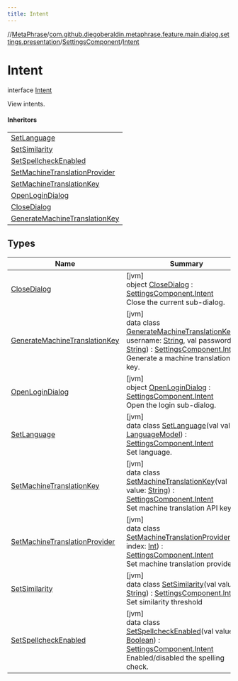 ```yaml
---
title: Intent
---
```

//[MetaPhrase](../../../../index.html)/[com.github.diegoberaldin.metaphrase.feature.main.dialog.settings.presentation](../../index.html)/[SettingsComponent](../index.html)/[Intent](index.html)



# Intent

interface [Intent](index.html)

View intents.



#### Inheritors


| |
|---|
| [SetLanguage](-set-language/index.html) |
| [SetSimilarity](-set-similarity/index.html) |
| [SetSpellcheckEnabled](-set-spellcheck-enabled/index.html) |
| [SetMachineTranslationProvider](-set-machine-translation-provider/index.html) |
| [SetMachineTranslationKey](-set-machine-translation-key/index.html) |
| [OpenLoginDialog](-open-login-dialog/index.html) |
| [CloseDialog](-close-dialog/index.html) |
| [GenerateMachineTranslationKey](-generate-machine-translation-key/index.html) |


## Types


| Name | Summary |
|---|---|
| [CloseDialog](-close-dialog/index.html) | [jvm]<br>object [CloseDialog](-close-dialog/index.html) : [SettingsComponent.Intent](index.html)<br>Close the current sub-dialog. |
| [GenerateMachineTranslationKey](-generate-machine-translation-key/index.html) | [jvm]<br>data class [GenerateMachineTranslationKey](-generate-machine-translation-key/index.html)(val username: [String](https://kotlinlang.org/api/latest/jvm/stdlib/kotlin/-string/index.html), val password: [String](https://kotlinlang.org/api/latest/jvm/stdlib/kotlin/-string/index.html)) : [SettingsComponent.Intent](index.html)<br>Generate a machine translation API key. |
| [OpenLoginDialog](-open-login-dialog/index.html) | [jvm]<br>object [OpenLoginDialog](-open-login-dialog/index.html) : [SettingsComponent.Intent](index.html)<br>Open the login sub-dialog. |
| [SetLanguage](-set-language/index.html) | [jvm]<br>data class [SetLanguage](-set-language/index.html)(val value: [LanguageModel](../../../com.github.diegoberaldin.metaphrase.domain.language.data/-language-model/index.html)) : [SettingsComponent.Intent](index.html)<br>Set language. |
| [SetMachineTranslationKey](-set-machine-translation-key/index.html) | [jvm]<br>data class [SetMachineTranslationKey](-set-machine-translation-key/index.html)(val value: [String](https://kotlinlang.org/api/latest/jvm/stdlib/kotlin/-string/index.html)) : [SettingsComponent.Intent](index.html)<br>Set machine translation API key. |
| [SetMachineTranslationProvider](-set-machine-translation-provider/index.html) | [jvm]<br>data class [SetMachineTranslationProvider](-set-machine-translation-provider/index.html)(val index: [Int](https://kotlinlang.org/api/latest/jvm/stdlib/kotlin/-int/index.html)) : [SettingsComponent.Intent](index.html)<br>Set machine translation provider. |
| [SetSimilarity](-set-similarity/index.html) | [jvm]<br>data class [SetSimilarity](-set-similarity/index.html)(val value: [String](https://kotlinlang.org/api/latest/jvm/stdlib/kotlin/-string/index.html)) : [SettingsComponent.Intent](index.html)<br>Set similarity threshold |
| [SetSpellcheckEnabled](-set-spellcheck-enabled/index.html) | [jvm]<br>data class [SetSpellcheckEnabled](-set-spellcheck-enabled/index.html)(val value: [Boolean](https://kotlinlang.org/api/latest/jvm/stdlib/kotlin/-boolean/index.html)) : [SettingsComponent.Intent](index.html)<br>Enabled/disabled the spelling check. |

